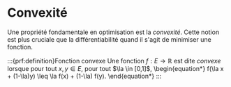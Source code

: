 # Convexité

Une propriété fondamentale en optimisation est la *convexité*. Cette notion est plus cruciale que la différentiabilité quand il s'agit de minimiser une fonction.

:::{prf:definition}Fonction convexe
Une fonction $f:E \to \mathbb{R}$ est dite *convexe* lorsque pour tout $x,y \in E$, pour tout $\la \in [0,1]$,
\begin{equation*}
    f(\la x +  (1-\la)y) \leq \la f(x) + (1-\la) f(y).
\end{equation*}
:::
